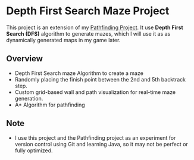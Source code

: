 # Depth First Search Maze Project
This project is an extension of my [Pathfinding Project](https://github.com/Sugarph/PathfindingProject). It use **Depth First Search (DFS)** algorithm to generate mazes, which I will use it as as dynamically generated maps in my game later.

## Overview
- Depth First Search maze Algorithm to create a maze
- Randomly placing the finish point between the 2nd and 5th backtrack step.
- Custom grid-based wall and path visualization for real-time maze generation.
- A* Algorithm for pathfinding

## Note
- I use this project and the Pathfinding project as an experiment for version control using Git and learning Java, so it may not be perfect or fully optimized.


